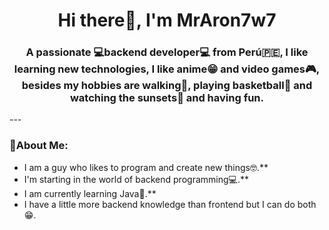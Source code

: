 <div id="header" align="center">
  <img src=""/>
  <h1 align="center">Hi there👋, I'm MrAron7w7</h1>
  <h3 align="center">A passionate 💻backend developer💻 from Perú🇵🇪, I like learning new technologies, I like anime😁 and video games🎮, besides my hobbies are walking🚶, playing basketball🏀 and watching the sunsets🌄 and having fun.</h3>

</div>
---

### 🤵About Me:
- I am a guy who likes to program and create new things🤓.**
- I'm starting in the world of backend programming💻.**
- I am currently learning Java📝.**
- I have a little more backend knowledge than frontend but I can do both😁.


